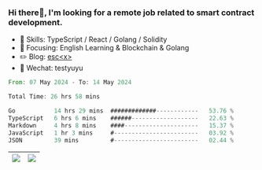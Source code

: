 ### Hi there👋, I'm looking for a remote job related to smart contract development.


- 🔨 Skills: TypeScript / React / Golang / Solidity
- 🎯 Focusing: English Learning & Blockchain & Golang
- ✏️ Blog: [esc\<x\>](https://escx.github.io)
- 💬 Wechat: testyuyu


<!--START_SECTION:waka-->

```rust
From: 07 May 2024 - To: 14 May 2024

Total Time: 26 hrs 58 mins

Go           14 hrs 29 mins  #############------------   53.76 %
TypeScript   6 hrs 6 mins    ######-------------------   22.63 %
Markdown     4 hrs 8 mins    ####---------------------   15.37 %
JavaScript   1 hr 3 mins     #------------------------   03.92 %
JSON         39 mins         #------------------------   02.44 %
```

<!--END_SECTION:waka-->


| <img align="center" src="https://github-readme-stats.vercel.app/api/?username=escX&show_icons=true&theme=buefy&hide_border=true&card_width=500" /> | <img align="center" src="https://github-readme-stats.vercel.app/api/top-langs/?username=escX&layout=compact&theme=buefy&hide_border=true&card_width=500" /> |
| ------------- | ------------- |
